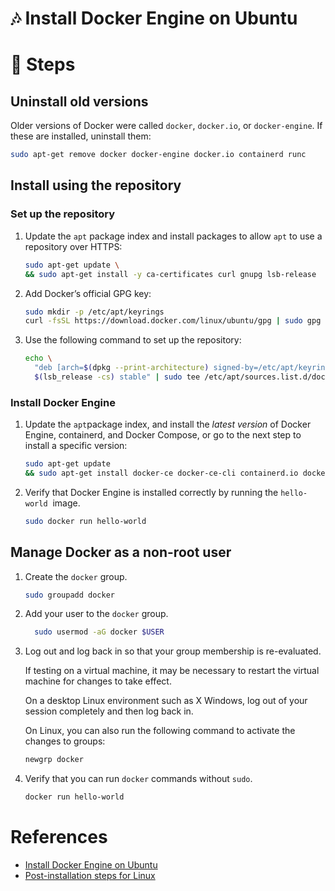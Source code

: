 # :notes: Install Docker Engine on Ubuntu

# :paw_prints: Steps

## ****Uninstall old versions****

Older versions of Docker were called `docker`, `docker.io`, or `docker-engine`. If these are installed, uninstall them:

```bash
sudo apt-get remove docker docker-engine docker.io containerd runc
```

## ****Install using the repository****

### ****Set up the repository****

1. Update the `apt` package index and install packages to allow `apt` to use a repository over HTTPS:

    ```bash
    sudo apt-get update \
    && sudo apt-get install -y ca-certificates curl gnupg lsb-release
    ```

2. Add Docker’s official GPG key:

    ```bash
    sudo mkdir -p /etc/apt/keyrings
    curl -fsSL https://download.docker.com/linux/ubuntu/gpg | sudo gpg --dearmor -o /etc/apt/keyrings/docker.gpg
    ```

3. Use the following command to set up the repository:

    ```bash
    echo \
      "deb [arch=$(dpkg --print-architecture) signed-by=/etc/apt/keyrings/docker.gpg] https://download.docker.com/linux/ubuntu \
      $(lsb_release -cs) stable" | sudo tee /etc/apt/sources.list.d/docker.list > /dev/null
    ```

### ****Install Docker Engine****

1. Update the `apt`package index, and install the *latest version* of Docker Engine, containerd, and Docker Compose, or go to the next step to install a specific version:

    ```bash
    sudo apt-get update 
    && sudo apt-get install docker-ce docker-ce-cli containerd.io docker-compose-plugin
    ```

2. Verify that Docker Engine is installed correctly by running the `hello-world`
 image.

    ```bash
    sudo docker run hello-world
    ```

## ****Manage Docker as a non-root user****

1. Create the `docker` group.

    ```bash
    sudo groupadd docker
    ```

2. Add your user to the `docker` group.

    ```bash
      sudo usermod -aG docker $USER
    ```

3. Log out and log back in so that your group membership is re-evaluated.

    If testing on a virtual machine, it may be necessary to restart the virtual machine for changes to take effect.

    On a desktop Linux environment such as X Windows, log out of your session completely and then log back in.

    On Linux, you can also run the following command to activate the changes to groups:

    ```bash
    newgrp docker
    ```

4. Verify that you can run `docker` commands without `sudo`.

    ```bash
    docker run hello-world
    ```

# References

- [Install Docker Engine on Ubuntu](http://docs.docker.com/engine/install/ubuntu/)
- [Post-installation steps for Linux](https://docs.docker.com/engine/install/linux-postinstall/)
